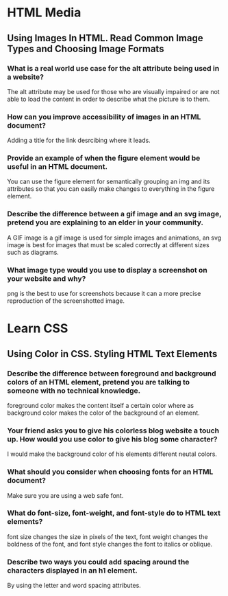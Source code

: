 # HTML Media

## Using Images In HTML. Read Common Image Types and Choosing Image Formats

### What is a real world use case for the alt attribute being used in a website?

The alt attribute may be used for those who are visually impaired or are not able to load the content in order to describe what the picture is to them.

### How can you improve accessibility of images in an HTML document?

Adding a title for the link desrcibing where it leads.

### Provide an example of when the figure element would be useful in an HTML document.

You can use the figure element for semantically grouping an img and its attributes so that you can easily make changes to everything in the figure element.

### Describe the difference between a gif image and an svg image, pretend you are explaining to an elder in your community.

A GIF image is a gif image is used for simple images and animations, an svg image is best for images that must be scaled correctly at different sizes such as diagrams.

### What image type would you use to display a screenshot on your website and why?

png is the best to use for screenshots because it can a more precise reproduction of the screenshotted image.

# Learn CSS

## Using Color in CSS. Styling HTML Text Elements

### Describe the difference between foreground and background colors of an HTML element, pretend you are talking to someone with no technical knowledge.

foreground color makes the content itself a certain color where as background color makes the color of the background of an element.

### Your friend asks you to give his colorless blog website a touch up. How would you use color to give his blog some character?

I would make the background color of his elements different neutal colors.

### What should you consider when choosing fonts for an HTML document?

Make sure you are using a web safe font.

### What do font-size, font-weight, and font-style do to HTML text elements?

font size changes the size in pixels of the text, font weight changes the boldness of the font, and font style changes the font to italics or oblique.

### Describe two ways you could add spacing around the characters displayed in an h1 element.

By using the letter and word spacing attributes.
